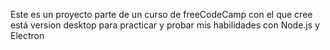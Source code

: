 Este es un proyecto parte de un curso de freeCodeCamp con el que cree está version desktop para practicar y probar mis habilidades con Node.js y Electron